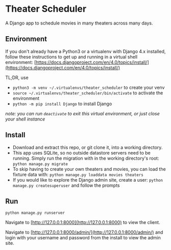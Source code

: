 # Theater Scheduler

A Django app to schedule movies in many theaters across many days.


## Environment
If you don't already have a Python3 or a virtualenv with Django 4.x installed, follow these instructions to get up and running in a virtual shell environment: [https://docs.djangoproject.com/en/4.0/topics/install/](https://docs.djangoproject.com/en/4.0/topics/install/)

TL;DR, use
- `python3 -m venv ~/.virtualenvs/theater_scheduler` to create your venv
- `source ~/.virtualenvs/theater_scheduler/bin/activate` to activate the environment
- `python -m pip install Django` to install Django

_note: you can run `deactivate` to exit this virtual environment, or just close your shell instance_


## Install

- Download and extract this repo, or git clone it, into a working directory.
- This app uses SQLite, so no outside datastore servers need to be running. Simply run the migration with in the working directory's root: `python manage.py migrate`
- To skip having to create your own theaters and movies, you can load the fixture data with: `python manage.py loaddata movies theaters`
- If you would like to explore the Django admin site, create a user: `python manage.py createsuperuser` and follow the prompts


## Run
`python manage.py runserver`

Navigate to [http://127.0.0.1:8000](http://127.0.0.1:8000) to view the client.

Navigate to [http://127.0.0.1:8000/admin/](http://127.0.0.1:8000/admin/) and login with your username and password from the install to view the admin site.